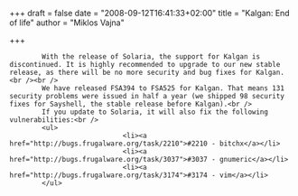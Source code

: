 
+++
draft = false
date = "2008-09-12T16:41:33+02:00"
title = "Kalgan: End of life"
author = "Miklos Vajna"

+++

            With the release of Solaria, the support for Kalgan is discontinued. It is highly recommended to upgrade to our new stable release, as there will be no more security and bug fixes for Kalgan.<br /><br />
            We have released FSA394 to FSA525 for Kalgan. That means 131 security problems were issued in half a year (we shipped 98 security fixes for Sayshell, the stable release before Kalgan).<br />
            If you update to Solaria, it will also fix the following vulnerabilities:<br />
            <ul>
                                <li><a href="http://bugs.frugalware.org/task/2210">#2210 - bitchx</a></li>
                                <li><a href="http://bugs.frugalware.org/task/3037">#3037 - gnumeric</a></li>
                                <li><a href="http://bugs.frugalware.org/task/3174">#3174 - vim</a></li>
            </ul>
            
        